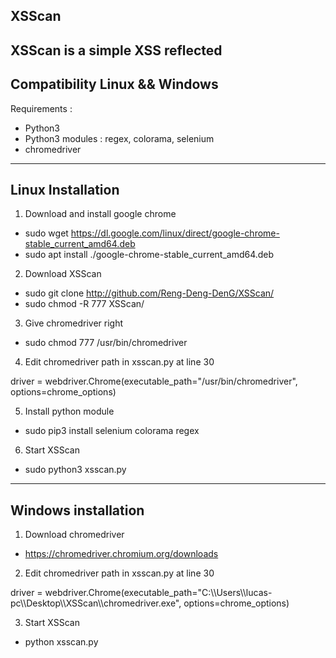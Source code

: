 XSScan
-------------------------------------------------------------------------------------

XSScan is a simple XSS reflected
-------------------------------------------------------------------------------------
Compatibility Linux && Windows
-------------------------------------------------------------------------------------
Requirements :

- Python3
- Python3 modules : regex, colorama, selenium
- chromedriver
-------------------------------------------------------------------------------------

Linux Installation
-------------------------------------------------------------------------------------

1) Download and install google chrome

- sudo wget https://dl.google.com/linux/direct/google-chrome-stable_current_amd64.deb
- sudo apt install ./google-chrome-stable_current_amd64.deb

2) Download XSScan

- sudo git clone http://github.com/Reng-Deng-DenG/XSScan/
- sudo chmod -R 777 XSScan/

3) Give chromedriver right

- sudo chmod 777 /usr/bin/chromedriver

4) Edit chromedriver path in xsscan.py at line 30

driver = webdriver.Chrome(executable_path="/usr/bin/chromedriver", options=chrome_options)

5) Install python module

- sudo pip3 install selenium colorama regex

6) Start XSScan

- sudo python3 xsscan.py

-------------------------------------------------------------------------------------
Windows installation
-------------------------------------------------------------------------------------

1) Download chromedriver

- https://chromedriver.chromium.org/downloads

2) Edit chromedriver path in xsscan.py at line 30

driver = webdriver.Chrome(executable_path="C:\\\Users\\\lucas-pc\\\Desktop\\\XSScan\\\chromedriver.exe", options=chrome_options)

3) Start XSScan

- python xsscan.py









